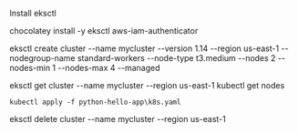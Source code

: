 Install eksctl

chocolatey install -y eksctl aws-iam-authenticator



eksctl create cluster --name mycluster --version 1.14 --region us-east-1 --nodegroup-name standard-workers --node-type t3.medium --nodes 2 --nodes-min 1 --nodes-max 4  --managed


eksctl get cluster --name mycluster --region us-east-1 
	kubectl get nodes

	kubectl apply -f python-hello-app\k8s.yaml



eksctl delete cluster --name mycluster --region us-east-1


